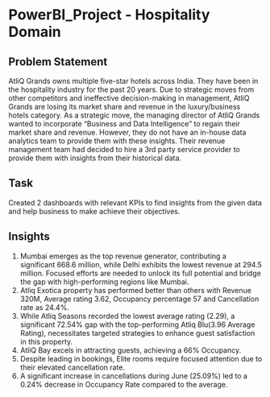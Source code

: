 # PowerBI_Project - Hospitality Domain
## Problem Statement
AtliQ Grands owns multiple five-star hotels across India. They have been in the hospitality industry for the past 20 years. Due to strategic moves from other competitors and ineffective decision-making in management, AtliQ Grands are losing its market share and revenue in the luxury/business hotels category. As a strategic move, the managing director of AtliQ Grands wanted to incorporate “Business and Data Intelligence” to regain their market share and revenue. However, they do not have an in-house data analytics team to provide them with these insights.
Their revenue management team had decided to hire a 3rd party service provider to provide them with insights from their historical data.

## Task
Created 2 dashboards with relevant KPIs to find insights from the given data and help business to make achieve their objectives.

## Insights
1. Mumbai emerges as the top revenue generator, contributing a significant 668.6 million, while Delhi exhibits the lowest revenue at 294.5 million. Focused efforts are needed to unlock its full potential and bridge the gap with high-performing regions like Mumbai.
2. Atliq Exotica property has performed better than others with Revenue 320M, Average rating 3.62, Occupancy percentage 57 and Cancellation rate as 24.4%.
3. While Atliq Seasons recorded the lowest average rating (2.29), a significant 72.54% gap with the top-performing Atliq Blu(3.96 Average Rating), necessitates targeted strategies to enhance guest satisfaction in this property.
4. AtliQ Bay excels in attracting guests, achieving a 66% Occupancy.
5. Despite leading in bookings, Elite rooms require focused attention due to their elevated cancellation rate.
6. A significant increase in cancellations during June (25.09%) led to a 0.24% decrease in Occupancy Rate compared to the average.
